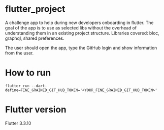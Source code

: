 # flutter_project
A challenge app to help during new developers onboarding in flutter.
The goal of the app is to use as selected libs without the overhead of understanding them in an existing project structure.
Libraries covered: bloc, graphql, shared preferences.

The user should open the app, type the GitHub login and show information from the user.

# How to run
```
flutter run --dart-define=FINE_GRAINED_GIT_HUB_TOKEN='<YOUR_FINE_GRAINED_GIT_HUB_TOKEN>'
```

# Flutter version
Flutter 3.3.10
